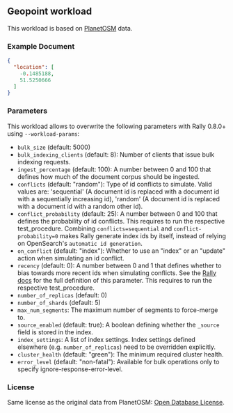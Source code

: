 ## Geopoint workload

This workload is based on [PlanetOSM](http://wiki.openstreetmap.org/wiki/Planet.osm) data.

### Example Document

```json
{
  "location": [
    -0.1485188,
    51.5250666
  ]
}
```

### Parameters

This workload allows to overwrite the following parameters with Rally 0.8.0+ using `--workload-params`:

* `bulk_size` (default: 5000)
* `bulk_indexing_clients` (default: 8): Number of clients that issue bulk indexing requests.
* `ingest_percentage` (default: 100): A number between 0 and 100 that defines how much of the document corpus should be ingested.
* `conflicts` (default: "random"): Type of id conflicts to simulate. Valid values are: 'sequential' (A document id is replaced with a document id with a sequentially increasing id), 'random' (A document id is replaced with a document id with a random other id).
* `conflict_probability` (default: 25): A number between 0 and 100 that defines the probability of id conflicts. This requires to run the respective test_procedure. Combining ``conflicts=sequential`` and ``conflict-probability=0`` makes Rally generate index ids by itself, instead of relying on OpenSearch's `automatic id generation`.
* `on_conflict` (default: "index"): Whether to use an "index" or an "update" action when simulating an id conflict.
* `recency` (default: 0): A number between 0 and 1 that defines whether to bias towards more recent ids when simulating conflicts. See the [Rally docs](https://github.com/opensearch-project/OpenSearch-Benchmark/blob/main/DEVELOPER_GUIDE.md) for the full definition of this parameter. This requires to run the respective test_procedure.
* `number_of_replicas` (default: 0)
* `number_of_shards` (default: 5)
* `max_num_segments`: The maximum number of segments to force-merge to.
* `source_enabled` (default: true): A boolean defining whether the `_source` field is stored in the index.
* `index_settings`: A list of index settings. Index settings defined elsewhere (e.g. `number_of_replicas`) need to be overridden explicitly.
* `cluster_health` (default: "green"): The minimum required cluster health.
* `error_level` (default: "non-fatal"): Available for bulk operations only to specify ignore-response-error-level.

### License

Same license as the original data from PlanetOSM: [Open Database License](http://wiki.openstreetmap.org/wiki/Open_Database_License).
